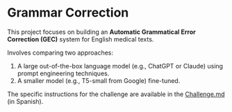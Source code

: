 # Grammar Correction

This project focuses on building an **Automatic Grammatical Error Correction (GEC)** system for English medical texts.

Involves comparing two approaches:
1. A large out-of-the-box language model (e.g., ChatGPT or Claude) using prompt engineering techniques.
2. A smaller model (e.g., T5-small from Google) fine-tuned.

The specific instructions for the challenge are available in the [Challenge.md](Challenge.md) (in Spanish).